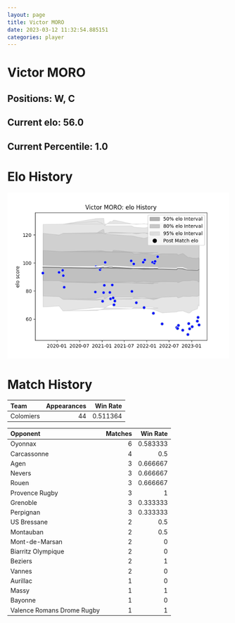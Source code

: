 ```yaml
---  
layout: page  
title: Victor MORO  
date: 2023-03-12 11:32:54.885151  
categories: player  
---
```

# Victor MORO

## Positions: W, C

## Current elo: 56.0

## Current Percentile: 1.0

# Elo History


![elo history](history_VictorMORO.png)
# Match History


| Team      |   Appearances |   Win Rate |
|:----------|--------------:|-----------:|
| Colomiers |            44 |   0.511364 |

| Opponent                   |   Matches |   Win Rate |
|:---------------------------|----------:|-----------:|
| Oyonnax                    |         6 |   0.583333 |
| Carcassonne                |         4 |   0.5      |
| Agen                       |         3 |   0.666667 |
| Nevers                     |         3 |   0.666667 |
| Rouen                      |         3 |   0.666667 |
| Provence Rugby             |         3 |   1        |
| Grenoble                   |         3 |   0.333333 |
| Perpignan                  |         3 |   0.333333 |
| US Bressane                |         2 |   0.5      |
| Montauban                  |         2 |   0.5      |
| Mont-de-Marsan             |         2 |   0        |
| Biarritz Olympique         |         2 |   0        |
| Beziers                    |         2 |   1        |
| Vannes                     |         2 |   0        |
| Aurillac                   |         1 |   0        |
| Massy                      |         1 |   1        |
| Bayonne                    |         1 |   0        |
| Valence Romans Drome Rugby |         1 |   1        |